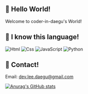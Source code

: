 ## 👋 Hello World!
Welcome to coder-in-daegu's World!
## 🌱 I know this language!
<img alt="Html" src ="https://img.shields.io/badge/HTML5-E34F26.svg?&style=for-the-badge&logo=HTML5&logoColor=white"/> <img alt="Css" src ="https://img.shields.io/badge/CSS3-1572B6.svg?&style=for-the-badge&logo=CSS3&logoColor=white"/> <img alt="JavaScript" src ="https://img.shields.io/badge/JavaScriipt-F7DF1E.svg?&style=for-the-badge&logo=JavaScript&logoColor=black"/> <img alt="Python" src ="https://img.shields.io/badge/Python-3776AB.svg?&style=for-the-badge&logo=Python&logoColor=white"/> 
## 📝 Contact!
Email: [dev.lee.daegu@gmail.com](matilto:dev.lee.daegu@gmail.com)

[![Anurag's GitHub stats](https://github-readme-stats.vercel.app/api?username=coder-in-daegu)](https://github.com/anuraghazra/github-readme-stats)
